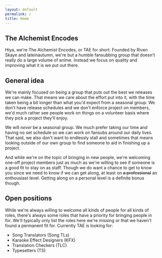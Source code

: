```yaml
---
layout: default
permalink: /
title: Home
---
```

## The Alchemist Encodes ##

Hiya, we're The Alchemist Encodes, or TAE for short. Founded by Riven Skaye and
lateinautumn, we're but a humble fansubbing group that doesn't really do a large
volume of anime. Instead we focus on quality and improving what it is we put out there.

## General idea ##

We're mainly focused on being a group that puts out the best we releases we can make.
That means we care about the effort put into it, with the time taken being a bit
longer than what you'd expect from a seasonal group. We don't have release schedules
and we don't enforce project on members, we'd much rather see people work on things
on a volunteer basis where they pick a project they'll enjoy.

We will _never_ be a seasonal group. We much prefer taking our time and having no
set schedule so we can work on fansubs around our daily lives. That said, we also
don't want to endlessly stall and sometimes that means looking outside of our own
group to find someone to aid in finishing up a project.

And while we're on the topic of bringing in new people, we're welcoming one-off
project members just as much as we're willing to see if someone is a good fit
to stay on as staff. Though we do want a chance to get to know you since we need
to know if we can get along, at least on ~~a professional~~ an enthousiast level.
Getting along on a personal level is a definite bonus though.


## Open positions ##

While we're always willing to welcome all kinds of people for all kinds of roles,
there's always some roles that have a priority for bringing people in for. We'll
typically only list the roles here we're missing or that we haven't found a
permanent fit for.
Currently TAE is looking for:

- Song Translators (Song TLs)
- Karaoke Effect Designers (KFX)
- Translation Checkers (TLC)
- Typesetters (TS)
